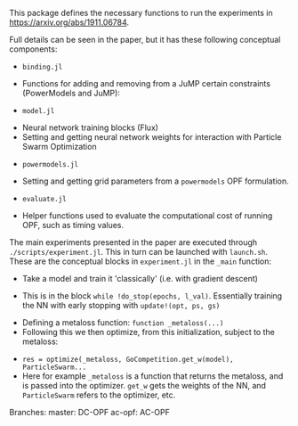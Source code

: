 This package defines the necessary functions to run the experiments in https://arxiv.org/abs/1911.06784.

Full details can be seen in the paper, but it has these following conceptual components:
* `binding.jl`
- Functions for adding and removing from a JuMP certain constraints (PowerModels and JuMP):
* `model.jl`
- Neural network training blocks (Flux)
- Setting and getting neural network weights for interaction with Particle Swarm Optimization
* `powermodels.jl`
- Setting and getting grid parameters from a `powermodels` OPF formulation.
* `evaluate.jl`
- Helper functions used to evaluate the computational cost of running OPF, such as timing values.

The main experiments presented in the paper are executed through `./scripts/experiment.jl`.
This in turn can be launched with `launch.sh`.
These are the conceptual blocks in `experiment.jl` in the `_main` function:
* Take a model and train it 'classically' (i.e. with gradient descent)
- This is in the block `while !do_stop(epochs, l_val)`. Essentially training the NN with
early stopping with `update!(opt, ps, gs)`
* Defining a metaloss function: `function _metaloss(...)`
* Following this we then optimize, from this initialization, subject to the metaloss:
- `res = optimize(_metaloss, GoCompetition.get_w(model), ParticleSwarm...`
- Here for example `_metaloss` is a function that returns the metaloss, and is passed into
the optimizer. `get_w` gets the weights of the NN, and `ParticleSwarm` refers to the optimizer, etc.

Branches:
master: DC-OPF
ac-opf: AC-OPF
